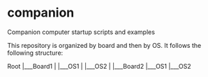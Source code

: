 # companion
Companion computer startup scripts and examples

This repository is organized by board and then by OS. It follows the following structure:

Root
  |___Board1
  |     |___OS1
  |     |___OS2
  |
  |___Board2
  		|___OS1
  		|___OS2
  
